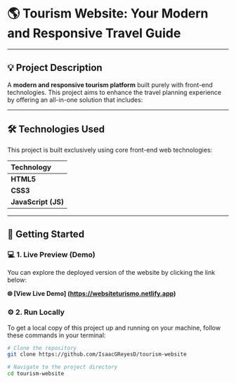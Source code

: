 # 🌎 Tourism Website: Your Modern and Responsive Travel Guide

---

## 💡 Project Description

A **modern and responsive tourism platform** built purely with front-end technologies. This project aims to enhance the travel planning experience by offering an all-in-one solution that includes:

---

## 🛠️ Technologies Used

This project is built exclusively using core front-end web technologies:

| Technology | 
| :--- |
| **HTML5** | 
| **CSS3** | 
| **JavaScript (JS)** | 

---

## 🚀 Getting Started

### 💻 1. Live Preview (Demo)

You can explore the deployed version of the website by clicking the link below:

**🌐 [View Live Demo] (https://websiteturismo.netlify.app)**

### ⚙️ 2. Run Locally

To get a local copy of this project up and running on your machine, follow these commands in your terminal:

```bash
# Clone the repository
git clone https://github.com/IsaacGReyesD/tourism-website

# Navigate to the project directory
cd tourism-website

